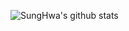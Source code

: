 ![SungHwa's github stats](https://github-readme-stats.vercel.app/api?username=anuraghazra&show_icons=true)
